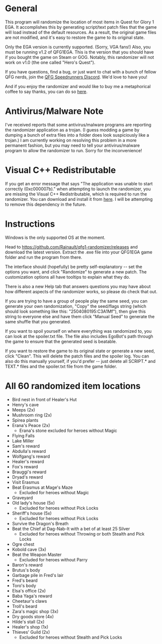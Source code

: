 # General
This program will randomize the location of most items in Quest for Glory 1 EGA. It accomplishes this by generating script/text patch files that the game will load instead of the default resources. As a result, the original game files are not modified, and it's easy to restore the game to its original state.

Only the EGA version is currently supported. (Sorry, VGA fans!) Also, you must be running v1.2 of QFG1EGA. This is the version that you should have if you bought the game on Steam or GOG. Notably, this randomizer will not work on v1.0 (the one called "Hero's Quest").

If you have questions, find a bug, or just want to chat with a bunch of fellow QFG nerds, join the [QFG Speedrunners Discord](https://discord.gg/QwhuWWH). We'd love to have you!

And if you enjoy the randomizer and would like to buy me a metaphorical coffee to say thanks, you can do so [here](https://ko-fi.com/rainault).

# Antivirus/Malware Note
I've received reports that some antivirus/malware programs are reporting the randomizer application as a trojan. (I guess modding a game by dumping a bunch of extra files into a folder does look suspiciously like a trojan.) I am currently working on resolving this problem in a more permanent fashion, but you may need to tell your antivirus/malware program to allow the randomizer to run. Sorry for the inconvenience!

# Visual C++ Redistributable
If you get an error message that says "The application was unable to start correctly (0xc000007b)." when attempting to launch the randomizer, you are missing the Visual C++ Redistributable, which is required to run the randomizer. You can download and install it from [here](https://aka.ms/vs/17/release/vc_redist.x86.exe). I will be attempting to remove this dependency in the future.

# Instructions
Windows is the only supported OS at the moment.

Head to https://github.com/Rainault/qfg1-randomizer/releases and download the latest version. Extract the .exe file into your QFG1EGA game folder and run the program from there.

The interface should (hopefully) be pretty self-explanatory -- set the options you want, and click "Randomize" to generate a new patch. The customization options all have tooltips to explain what they do.

There is also a new Help tab that answers questions you may have about how different aspects of the randomizer works, so please do check that out.

If you are trying to have a group of people play the same seed, you can generate your own randomization, "Copy" the seed/flags string (which should look something like this: "2504080195:C3A1Mf"), then give this string to everyone else and have them click "Manual Seed" to generate the same shuffle that you generated.

If you want to spoil yourself on where everything was randomized to, you can look at the spoiler.txt file. The file also includes EgoBot's path through the game to ensure that the generated seed is beatable.

If you want to restore the game to its original state or generate a new seed, click "Clean". This will delete the patch files and the spoiler log. You can also do this manually yourself, if you'd prefer -- just delete all SCRIPT.* and TEXT.* files and the spoiler.txt file from the game folder.

# All 60 randomized item locations
* Bird nest in front of Healer's Hut
* Henry's cave
* Meeps (2x)
* Mushroom ring (2x)
* Spirea plants
* Erana's Peace (2x)
  * Erana's stone excluded for heroes without Magic
* Flying Falls
* Lake Miller
* Sam's reward
* Abdulla's reward
* Wolfgang's reward
* Healer's reward
* Fox's reward
* Brauggi's reward
* Dryad's reward
* Visit Erasmus
* Beat Erasmus at Mage's Maze
  * Excluded for heroes without Magic
* Graveyard
* Old lady's house (5x)
  * Excluded for heroes without Pick Locks
* Sheriff's house (5x)
  * Excluded for heroes without Pick Locks
* Survive the Dragon's Breath
* Beat the Chief at Dag-Nab-It with a bet of at least 25 Silver
  * Excluded for heroes without Throwing or both Stealth and Pick Locks
* Ogre chest
* Kobold cave (3x)
* Beat the Weapon Master
  * Excluded for heroes without Parry
* Baron's reward
* Brutus's body
* Garbage pile in Fred's lair
* Fred's beard
* Toro's body
* Elsa's office (2x)
* Baba Yaga's reward
* Cheetaur's claws
* Troll's beard
* Zara's magic shop (3x)
* Dry goods store (4x)
* Hilde's stall (2x)
* Healer's shop (1x)
* Thieves' Guild (2x)
  * Excluded for heroes without Stealth and Pick Locks
